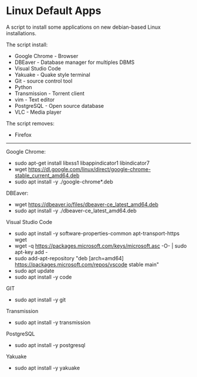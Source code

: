 # Linux Default Apps
A script to install some applications on new debian-based Linux installations.

The script install:
* Google Chrome - Browser
* DBEaver - Database manager for multiples DBMS
* Visual Studio Code
* Yakuake - Quake style terminal
* Git - source control tool
* Python
* Transmission - Torrent client
* vim - Text editor
* PostgreSQL - Open source database
* VLC - Media player

The script removes:
* Firefox

---

Google Chrome:
* sudo apt-get install libxss1 libappindicator1 libindicator7
* wget https://dl.google.com/linux/direct/google-chrome-stable_current_amd64.deb
* sudo apt install -y ./google-chrome*.deb

DBEaver:
* wget https://dbeaver.io/files/dbeaver-ce_latest_amd64.deb
* sudo apt install -y ./dbeaver-ce_latest_amd64.deb

Visual Studio Code
* sudo apt install -y software-properties-common apt-transport-https wget
* wget -q https://packages.microsoft.com/keys/microsoft.asc -O- | sudo apt-key add -
* sudo add-apt-repository "deb [arch=amd64] https://packages.microsoft.com/repos/vscode stable main"
* sudo apt update
* sudo apt install -y code

GIT
* sudo apt install -y git

Transmission
* sudo apt install -y transmission

PostgreSQL
* sudo apt install -y postgresql

Yakuake
* sudo apt install -y yakuake











